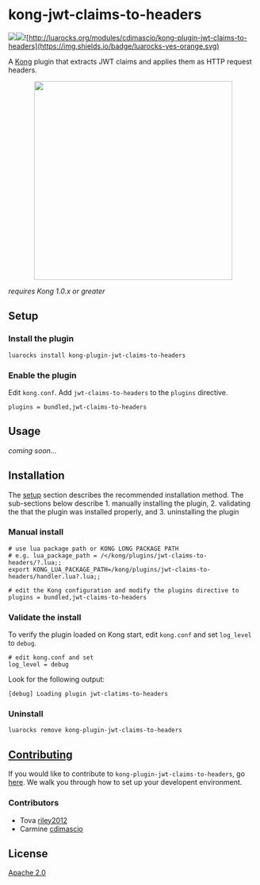 # kong-jwt-claims-to-headers

![](https://travis-ci.org/openwares/kong-plugin-jwt-claims-to-headers.svg?branch=master)![](https://img.shields.io/badge/license-Apache%202-blue.svg)![http://luarocks.org/modules/cdimascio/kong-plugin-jwt-claims-to-headers](https://img.shields.io/badge/luarocks-yes-orange.svg)

A [Kong](https://konghq.com/) plugin that extracts JWT claims and applies them as HTTP request headers.

<p align="center">
<img src="https://raw.githubusercontent.com/cdimascio/kong-plugin-jwt-claims-to-headers/master/assets/jwt-claims-to-headers-logo.png" width="400"/>
</p>

_requires Kong 1.0.x or greater_

## Setup

### Install the plugin

```shell
luarocks install kong-plugin-jwt-claims-to-headers
```

### Enable the plugin

Edit `kong.conf`. Add `jwt-claims-to-headers` to the `plugins` directive.

```shell
plugins = bundled,jwt-claims-to-headers
```

## Usage

_coming soon..._

## Installation

The [setup](#setup) section describes the recommended installation method. The sub-sections below describe 1. manually installing the plugin, 2. validating the that the plugin was installed properly, and 3. uninstalling the plugin

### Manual install

```shell
# use lua package path or KONG LONG PACKAGE PATH
# e.g. lua_package_path = /</kong/plugins/jwt-claims-to-headers/?.lua;;
export KONG_LUA_PACKAGE_PATH=/kong/plugins/jwt-claims-to-headers/handler.lua?.lua;;

# edit the Kong configuration and modify the plugins directive to
plugins = bundled,jwt-claims-to-headers
```

### Validate the install

To verify the plugin loaded on Kong start, edit `kong.conf` and set `log_level` to `debug`.

```shell
# edit kong.conf and set
log_level = debug
```

Look for the following output:

```shell
[debug] Loading plugin jwt-clatims-to-headers
```

### Uninstall

```shell
luarocks remove kong-plugin-jwt-claims-to-headers
```

## [Contributing](CONTRIBUTING.md)

If you would like to contribute to `kong-plugin-jwt-claims-to-headers`, go [here](CONTRIBUTING.md). We walk you through how to set up your developent environment.

### Contributors

- Tova [riley2012](https://github.com/riley2012)
- Carmine [cdimascio](https://github.com/cdimascio)

## License

[Apache 2.0](LICENSE)
